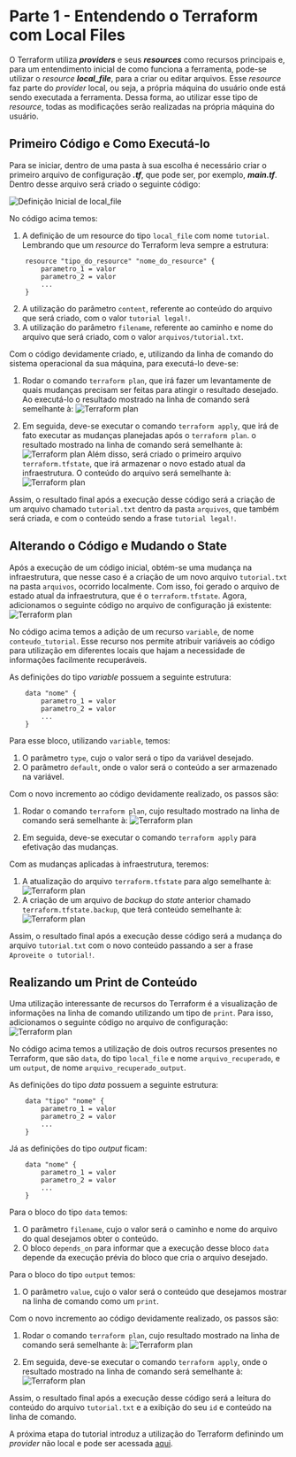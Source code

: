 # Parte 1 - Entendendo o Terraform com Local Files

O Terraform utiliza **_providers_** e seus **_resources_** como recursos principais e, para um entendimento inicial de como funciona a ferramenta, pode-se utilizar o _resource_ **_local_file_**, para a criar ou editar arquivos. Esse _resource_ faz parte do _provider_ local, ou seja, a própria máquina do usuário onde está sendo executada a ferramenta. Dessa forma, ao utilizar esse tipo de _resource_, todas as modificações serão realizadas na própria máquina do usuário.

## Primeiro Código e Como Executá-lo

Para se iniciar, dentro de uma pasta à sua escolha é necessário criar o primeiro arquivo de configuração **_.tf_**, que pode ser, por exemplo, **_main.tf_**. Dentro desse arquivo será criado o seguinte código:

![Definição Inicial de local_file](images/local_file_initial.png)

No código acima temos:

1. A definição de um resource do tipo ```local_file``` com nome ```tutorial```. Lembrando que um _resource_ do Terraform leva sempre a estrutura:

```
    resource "tipo_do_resource" "nome_do_resource" {
        parametro_1 = valor
        parametro_2 = valor
        ...
    }
```

2. A utilização do parâmetro ```content```, referente ao conteúdo do arquivo que será criado, com o valor ```tutorial legal!```.
3. A utilização do parâmetro ```filename```, referente ao caminho e nome do arquivo que será criado, com o valor ```arquivos/tutorial.txt```.

Com o código devidamente criado, e, utilizando da linha de comando do sistema operacional da sua máquina, para executá-lo deve-se:

1. Rodar o comando ```terraform plan```, que irá fazer um levantamente de quais mudanças precisam ser feitas para atingir o resultado desejado. Ao executá-lo o resultado mostrado na linha de comando será semelhante à:
![Terraform plan](images/terraform_plan.png)

2. Em seguida, deve-se executar o comando ```terraform apply```, que irá de fato executar as mudanças planejadas após o ```terraform plan```. o resultado mostrado na linha de comando será semelhante à:
![Terraform plan](images/terraform_apply.png)
Além disso, será criado o primeiro arquivo ```terraform.tfstate```, que irá armazenar o novo estado atual da infraestrutura. O conteúdo do arquivo será semelhante à:
![Terraform plan](images/terraform_initial_state.png)

Assim, o resultado final após a execução desse código será a criação de um arquivo chamado ```tutorial.txt``` dentro da pasta ```arquivos```, que também será criada, e com o conteúdo sendo a frase ```tutorial legal!```.

## Alterando o Código e Mudando o State

Após a execução de um código inicial, obtém-se uma mudança na infraestrutura, que nesse caso é a criação de um novo arquivo ```tutorial.txt``` na pasta ```arquivos```, ocorrido localmente.
Com isso, foi gerado o arquivo de estado atual da infraestrutura, que é
o ```terraform.tfstate```. Agora, adicionamos o seguinte código no arquivo de configuração já existente:
![Terraform plan](images/terraform_primeira_mudanca.png)

No código acima temos a adição de um recurso ```variable```, de nome ```conteudo_tutorial```. Esse recurso nos permite atribuir variáveis ao código para utilização em diferentes locais que hajam a necessidade de informações facilmente recuperáveis.

As definições do tipo _variable_ possuem a seguinte estrutura:

```
    data "nome" {
        parametro_1 = valor
        parametro_2 = valor
        ...
    }
```

Para esse bloco, utilizando ```variable```, temos:

1. O parâmetro ```type```, cujo o valor será o tipo da variável desejado.
2. O parâmetro ```default```, onde o valor será o conteúdo a ser armazenado na variável.

Com o novo incremento ao código devidamente realizado, os passos são:

1. Rodar o comando ```terraform plan```, cujo resultado mostrado na linha de comando será semelhante à:
![Terraform plan](images/terraform_novo_plan.png)

2. Em seguida, deve-se executar o comando ```terraform apply``` para efetivação das mudanças.

Com as mudanças aplicadas à infraestrutura, teremos:

1. A atualização do arquivo ```terraform.tfstate``` para algo semelhante à:
![Terraform plan](images/novo_state.png)
2. A criação de um arquivo de _backup_ do _state_ anterior chamado ```terraform.tfstate.backup```, que terá conteúdo semelhante à:
![Terraform plan](images/state_backup.png)

Assim, o resultado final após a execução desse código será a mudança do arquivo ```tutorial.txt``` com o novo conteúdo passando a ser a frase ```Aproveite o tutorial!```.

## Realizando um Print de Conteúdo

Uma utilização interessante de recursos do Terraform é a visualização de informações na linha de comando utilizando um tipo de ```print```. Para isso, adicionamos o seguinte código no arquivo de configuração:
![Terraform plan](images/terraform_segunda_mudanca.png)

No código acima temos a utilização de dois outros recursos presentes no Terraform, que são ```data```, do tipo ```local_file``` e nome ```arquivo_recuperado```, e um ```output```, de nome ```arquivo_recuperado_output```.

As definições do tipo _data_ possuem a seguinte estrutura:

```
    data "tipo" "nome" {
        parametro_1 = valor
        parametro_2 = valor
        ...
    }
```

Já as definições do tipo _output_ ficam:

```
    data "nome" {
        parametro_1 = valor
        parametro_2 = valor
        ...
    }
```

Para o bloco do tipo ```data``` temos:

1. O parâmetro ```filename```, cujo o valor será o caminho e nome do arquivo do qual desejamos obter o conteúdo.
2. O bloco ```depends_on``` para informar que a execução desse bloco ```data``` depende da execução prévia do bloco que cria o arquivo desejado.

Para o bloco do tipo ```output``` temos:

1. O parâmetro ```value```, cujo o valor será o conteúdo que desejamos mostrar na linha de comando como um ```print```.

Com o novo incremento ao código devidamente realizado, os passos são:

1. Rodar o comando ```terraform plan```, cujo resultado mostrado na linha de comando será semelhante à:
![Terraform plan](images/terraform_plan_print.png)

2. Em seguida, deve-se executar o comando ```terraform apply```, onde o resultado mostrado na linha de comando será semelhante à:
![Terraform plan](images/terraform_apply_output.png)

Assim, o resultado final após a execução desse código será a leitura do conteúdo do arquivo ```tutorial.txt``` e a exibição do seu ```id``` e conteúdo na linha de comando.

A próxima etapa do tutorial introduz a utilização do Terraform definindo um _provider_ não local e pode ser acessada [aqui](../parte2/main.md).
